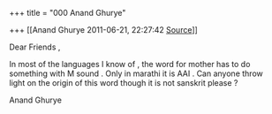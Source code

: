 +++
title = "000 Anand Ghurye"

+++
[[Anand Ghurye	2011-06-21, 22:27:42 [Source](https://groups.google.com/g/samskrita/c/FIo_Yh-0Opg)]]



Dear Friends ,

In most of the languages I know of , the word for mother has to do  
something with M sound . Only in marathi it is AAI . Can anyone throw  
light on the origin of this word though it is not sanskrit please ?

Anand Ghurye  

